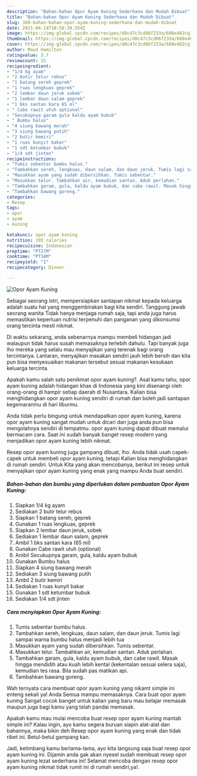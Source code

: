 ```yaml
---
description: "Bahan-bahan Opor Ayam Kuning Sederhana dan Mudah Dibuat"
title: "Bahan-bahan Opor Ayam Kuning Sederhana dan Mudah Dibuat"
slug: 360-bahan-bahan-opor-ayam-kuning-sederhana-dan-mudah-dibuat
date: 2021-04-14T10:58:39.554Z
image: https://img-global.cpcdn.com/recipes/d8c47c3cd86f233a/680x482cq70/opor-ayam-kuning-foto-resep-utama.jpg
thumbnail: https://img-global.cpcdn.com/recipes/d8c47c3cd86f233a/680x482cq70/opor-ayam-kuning-foto-resep-utama.jpg
cover: https://img-global.cpcdn.com/recipes/d8c47c3cd86f233a/680x482cq70/opor-ayam-kuning-foto-resep-utama.jpg
author: Maud Hamilton
ratingvalue: 3.7
reviewcount: 15
recipeingredient:
- "1/4 kg ayam"
- "2 butir telur rebus"
- "1 batang sereh geprek"
- "1 ruas lengkuas geprek"
- "2 lembar daun jeruk sobek"
- "1 lembar daun salam geprek"
- "1 bks santan kara 65 ml"
- " Cabe rawit utuh optional"
- "Secukupnya garam gula kaldu ayam bubuk"
- " Bumbu halus"
- "4 siung bawang merah"
- "3 siung bawang putih"
- "2 butir kemiri"
- "1 ruas kunyit bakar"
- "1 sdt ketumbar bubuk"
- "1/4 sdt jinten"
recipeinstructions:
- "Tumis sebentar bumbu halus."
- "Tambahkan sereh, lengkuas, daun salam, dan daun jeruk. Tumis lagi sampai warna bumbu halus menjadi lebih tua"
- "Masukkan ayam yang sudah dibersihkan. Tumis sebentar."
- "Masukkan telur. Tambahkan air, kemudian santan. Aduk perlahan."
- "Tambahkan garam, gula, kaldu ayam bubuk, dan cabe rawit. Masak hingga mendidih atau kuah lebih kental (kekentalan sesuai selera saja), kemudian tes rasa. Bila sudah pas matikan api."
- "Tambahkan bawang goreng."
categories:
- Resep
tags:
- opor
- ayam
- kuning

katakunci: opor ayam kuning 
nutrition: 193 calories
recipecuisine: Indonesian
preptime: "PT27M"
cooktime: "PT34M"
recipeyield: "1"
recipecategory: Dinner

---
```



![Opor Ayam Kuning](https://img-global.cpcdn.com/recipes/d8c47c3cd86f233a/680x482cq70/opor-ayam-kuning-foto-resep-utama.jpg)

Sebagai seorang istri, mempersiapkan santapan nikmat kepada keluarga adalah suatu hal yang menggembirakan bagi kita sendiri. Tanggung jawab seorang  wanita Tidak hanya menjaga rumah saja, tapi anda juga harus memastikan keperluan nutrisi terpenuhi dan panganan yang dikonsumsi orang tercinta mesti nikmat.

Di waktu  sekarang, anda sebenarnya mampu membeli hidangan jadi walaupun tidak harus susah memasaknya terlebih dahulu. Tapi banyak juga lho mereka yang selalu mau menyajikan yang terenak bagi orang tercintanya. Lantaran, menyajikan masakan sendiri jauh lebih bersih dan kita pun bisa menyesuaikan makanan tersebut sesuai makanan kesukaan keluarga tercinta. 



Apakah kamu salah satu penikmat opor ayam kuning?. Asal kamu tahu, opor ayam kuning adalah hidangan khas di Indonesia yang kini disenangi oleh orang-orang di hampir setiap daerah di Nusantara. Kalian bisa menghidangkan opor ayam kuning sendiri di rumah dan boleh jadi santapan kegemaranmu di hari liburmu.

Anda tidak perlu bingung untuk mendapatkan opor ayam kuning, karena opor ayam kuning sangat mudah untuk dicari dan juga anda pun bisa mengolahnya sendiri di tempatmu. opor ayam kuning dapat dibuat memalui bermacam cara. Saat ini sudah banyak banget resep modern yang menjadikan opor ayam kuning lebih nikmat.

Resep opor ayam kuning juga gampang dibuat, lho. Anda tidak usah capek-capek untuk membeli opor ayam kuning, tetapi Kalian bisa menghidangkan di rumah sendiri. Untuk Kita yang akan mencobanya, berikut ini resep untuk menyajikan opor ayam kuning yang enak yang mampu Anda buat sendiri.

<!--inarticleads1-->

##### Bahan-bahan dan bumbu yang diperlukan dalam pembuatan Opor Ayam Kuning:

1. Siapkan 1/4 kg ayam
1. Sediakan 2 butir telur rebus
1. Siapkan 1 batang sereh, geprek
1. Gunakan 1 ruas lengkuas, geprek
1. Siapkan 2 lembar daun jeruk, sobek
1. Sediakan 1 lembar daun salam, geprek
1. Ambil 1 bks santan kara (65 ml)
1. Gunakan  Cabe rawit utuh (optional)
1. Ambil Secukupnya garam, gula, kaldu ayam bubuk
1. Gunakan  Bumbu halus
1. Siapkan 4 siung bawang merah
1. Sediakan 3 siung bawang putih
1. Ambil 2 butir kemiri
1. Sediakan 1 ruas kunyit bakar
1. Gunakan 1 sdt ketumbar bubuk
1. Sediakan 1/4 sdt jinten




<!--inarticleads2-->

##### Cara menyiapkan Opor Ayam Kuning:

1. Tumis sebentar bumbu halus.
1. Tambahkan sereh, lengkuas, daun salam, dan daun jeruk. Tumis lagi sampai warna bumbu halus menjadi lebih tua
1. Masukkan ayam yang sudah dibersihkan. Tumis sebentar.
1. Masukkan telur. Tambahkan air, kemudian santan. Aduk perlahan.
1. Tambahkan garam, gula, kaldu ayam bubuk, dan cabe rawit. Masak hingga mendidih atau kuah lebih kental (kekentalan sesuai selera saja), kemudian tes rasa. Bila sudah pas matikan api.
1. Tambahkan bawang goreng.




Wah ternyata cara membuat opor ayam kuning yang nikamt simple ini enteng sekali ya! Anda Semua mampu memasaknya. Cara buat opor ayam kuning Sangat cocok banget untuk kalian yang baru mau belajar memasak maupun juga bagi kamu yang telah pandai memasak.

Apakah kamu mau mulai mencoba buat resep opor ayam kuning mantab simple ini? Kalau ingin, ayo kamu segera buruan siapin alat-alat dan bahannya, maka bikin deh Resep opor ayam kuning yang enak dan tidak ribet ini. Betul-betul gampang kan. 

Jadi, ketimbang kamu berlama-lama, ayo kita langsung saja buat resep opor ayam kuning ini. Dijamin anda gak akan nyesel sudah membuat resep opor ayam kuning lezat sederhana ini! Selamat mencoba dengan resep opor ayam kuning nikmat tidak rumit ini di rumah sendiri,ya!.

